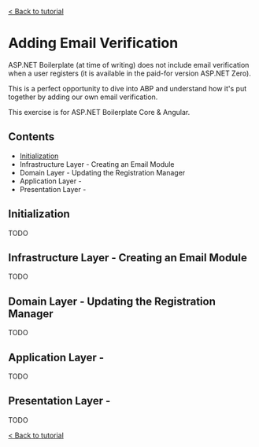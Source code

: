 [< Back to tutorial](README.md)

# Adding Email Verification

ASP\.NET Boilerplate (at time of writing) does not include email verification when a user registers (it is available in the paid-for version ASP\.NET Zero).

This is a perfect opportunity to dive into ABP and understand how it's put together by adding our own email verification.

This exercise is for ASP\.NET Boilerplate Core & Angular.

## Contents
* [Initialization](#initialization)
* Infrastructure Layer - Creating an Email Module
* Domain Layer - Updating the Registration Manager
* Application Layer - 
* Presentation Layer - 

## Initialization
TODO

## Infrastructure Layer - Creating an Email Module
TODO

## Domain Layer - Updating the Registration Manager
TODO

## Application Layer -
TODO

## Presentation Layer - 
TODO

[< Back to tutorial](README.md)